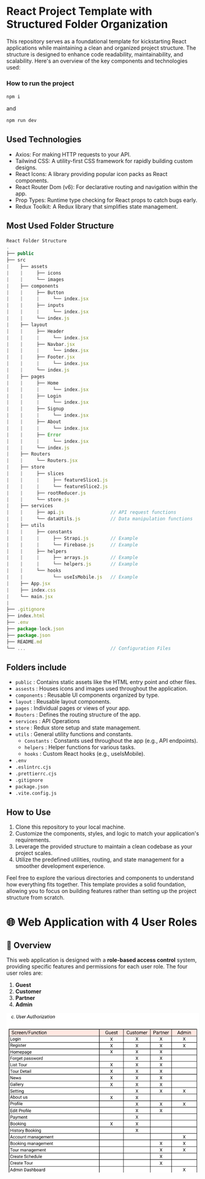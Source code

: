 # React Project Template with Structured Folder Organization

This repository serves as a foundational template for kickstarting React applications while maintaining a clean and organized project structure. The structure is designed to enhance code readability, maintainability, and scalability. Here's an overview of the key components and technologies used:

### How to run the project

```javascript
npm i
```
and
```javascript
npm run dev
```

## Used Technologies

- Axios: For making HTTP requests to your API.
- Tailwind CSS: A utility-first CSS framework for rapidly building custom designs.
- React Icons: A library providing popular icon packs as React components.
- React Router Dom (v6): For declarative routing and navigation within the app.
- Prop Types: Runtime type checking for React props to catch bugs early.
- Redux Toolkit: A Redux library that simplifies state management.

## Most Used Folder Structure

```javascript
React Folder Structure
.
├── public
├── src
|    ├── assets
|    |     ├── icons
|    |     └── images
|    ├── components
|    |     ├── Button
|    |     |     └── index.jsx
|    |	   ├── inputs
|    |     |     └── index.jsx
|    |     └── index.js
|    ├── layout
|    |     ├── Header
|    |     |     └── index.jsx
|    |     ├── Navbar.jsx
|    |     |     └── index.jsx
|    |     ├── Footer.jsx
|    |     |     └── index.jsx
|    |     └── index.js
|    ├── pages
|    |     ├── Home
|    |     |     └── index.jsx
|    |     ├── Login
|    |     |     └── index.jsx
|    |     ├── Signup
|    |     |     └── index.jsx
|    |     ├── About
|    |     |     └── index.jsx
|    |     ├── Error
|    |     |     └── index.jsx
|    |     └── index.js
|    ├── Routers
|    |     └── Routers.jsx
|    ├── store
|    |     ├── slices
|    |     |     ├── featureSlice1.js
|    |     |     └── featureSlice2.js
|    |     ├── rootReducer.js  
|    |     └── store.js
|    ├── services
|    |     ├── api.js                 // API request functions
|    |     └── dataUtils.js           // Data manipulation functions
|    ├── utils
|    |     ├── constants
|    |     |     ├── Strapi.js        // Example
|    |     |     └── Firebase.js      // Example
|    |     ├── helpers
|    |     |     ├── arrays.js        // Example
|    |     |     └── helpers.js       // Example
|    |     └── hooks  
|    |           └── useIsMobile.js   // Example
|    ├── App.jsx
|    ├── index.css
|    └── main.jsx
|
├── .gitignore
├── index.html
├── .env
├── package-lock.json
├── package.json
├── README.md
└── ...                               // Configuration Files
```

## Folders include

- `public`       : Contains static assets like the HTML entry point and other files.
- `assests`      : Houses icons and images used throughout the application.
- `components`   : Reusable UI components organized by type.
- `layout`       : Reusable layout components.
- `pages`        : Individual pages or views of your app.
- `Routers`      : Defines the routing structure of the app.
- `services`     : API Operations
- `store`        : Redux store setup and state management.
- `utils`        : General utility functions and constants.
  - `Constants`    : Constants used throughout the app (e.g., API endpoints).
  - `helpers`      : Helper functions for various tasks.
  - `hooks`        : Custom React hooks (e.g., useIsMobile).
- `.env`
- `.eslintrc.cjs`
- `.prettierrc.cjs`
- `.gitignore`
- `package.json`
- `.vite.config.js`

## How to Use
1. Clone this repository to your local machine.
2. Customize the components, styles, and logic to match your application's requirements.
3. Leverage the provided structure to maintain a clean codebase as your project scales.
4. Utilize the predefined utilities, routing, and state management for a smoother development experience.


Feel free to explore the various directories and components to understand how everything fits together. This template provides a solid foundation, allowing you to focus on building features rather than setting up the project structure from scratch.


# 🌐 Web Application with 4 User Roles

## 📌 Overview
This web application is designed with a **role-based access control** system, providing specific features and permissions for each user role. The four user roles are:

1. **Guest**
2. **Customer**
3. **Partner**
4. **Admin**

![User Authorization](./Images/User%20Authorization.png)







